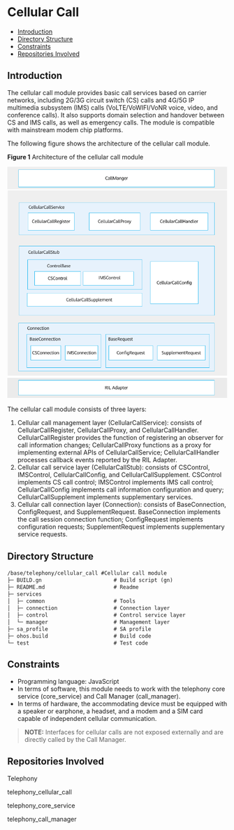 # Cellular Call<a name="EN-US_TOPIC_0000001105379632"></a>

-   [Introduction](#section117mcpsimp)
-   [Directory Structure](#section127mcpsimp)
-   [Constraints](#section131mcpsimp)
-   [Repositories Involved](#section204mcpsimp)

## Introduction<a name="section117mcpsimp"></a>

The cellular call module provides basic call services based on carrier networks, including 2G/3G circuit switch \(CS\) calls and 4G/5G IP multimedia subsystem \(IMS\) calls \(VoLTE/VoWIFI/VoNR voice, video, and conference calls\). It also supports domain selection and handover between CS and IMS calls, as well as emergency calls. The module is compatible with mainstream modem chip platforms.

The following figure shows the architecture of the cellular call module.

**Figure  1**  Architecture of the cellular call module<a name="fig970511919486"></a>


![](figures/en-us_architecture-of-the-cellular-call-module.png)

The cellular call module consists of three layers:

1.  Cellular call management layer \(CellularCallService\): consists of CellularCallRegister, CellularCallProxy, and CellularCallHandler. CellularCallRegister provides the function of registering an observer for call information changes; CellularCallProxy functions as a proxy for implementing external APIs of CellularCallService; CellularCallHandler processes callback events reported by the RIL Adapter.
2.  Cellular call service layer \(CellularCallStub\): consists of CSControl, IMSControl, CellularCallConfig, and CellularCallSupplement. CSControl implements CS call control; IMSControl implements IMS call control; CellularCallConfig implements call information configuration and query; CellularCallSupplement implements supplementary services.
3.  Cellular call connection layer \(Connection\): consists of BaseConnection, ConfigRequest, and SupplementRequest. BaseConnection implements the call session connection function; ConfigRequest implements configuration requests; SupplementRequest implements supplementary service requests.

## Directory Structure<a name="section127mcpsimp"></a>

```
/base/telephony/cellular_call #Cellular call module
├─ BUILD.gn                       # Build script (gn)
├─ README.md                      # Readme
├─ services
│  ├─ common                      # Tools
│  ├─ connection                  # Connection layer
│  ├─ control                     # Control service layer
│  └─ manager                     # Management layer
├─ sa_profile                     # SA profile
├─ ohos.build                     # Build code
└─ test                           # Test code
```

## Constraints<a name="section131mcpsimp"></a>

-   Programming language: JavaScript
-   In terms of software, this module needs to work with the telephony core service \(core\_service\) and Call Manager \(call\_manager\).
-   In terms of hardware, the accommodating device must be equipped with a speaker or earphone, a headset, and a modem and a SIM card capable of independent cellular communication.

>**NOTE:**
>Interfaces for cellular calls are not exposed externally and are directly called by the Call Manager.

## Repositories Involved<a name="section204mcpsimp"></a>

Telephony

telephony_cellular_call

telephony_core_service

telephony_call_manager